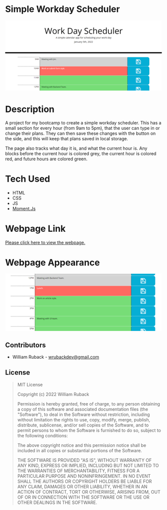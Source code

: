 # Simple Workday Scheduler

![Splash](README-assets/Splash.png)

# Description

A project for my bootcamp to create a simple workday scheduler. This has a small section for every hour (from 9am to 5pm), that the user can type in or change their plans. They can then save these changes with the button on the side, and this will keep that plans saved in local storage.

The page also tracks what day it is, and what the current hour is. Any blocks before the current hour is colored grey, the current hour is colored red, and future hours are colored green.

# Tech Used

- HTML
- CSS
- JS
- [Moment.Js](https://momentjs.com/)

# Webpage Link

[Please click here to view the webpage.](https://wruback.github.io/WR-Workday-Scheduler/)

# Webpage Appearance

![screenshot1](README-assets/Webpage1.png)

## Contributors

- William Ruback - wrubackdev@gmail.com

## License

>MIT License
>
>Copyright (c) 2022 William Ruback
>
>Permission is hereby granted, free of charge, to any person obtaining a copy
of this software and associated documentation files (the "Software"), to deal
in the Software without restriction, including without limitation the rights
to use, copy, modify, merge, publish, distribute, sublicense, and/or sell
copies of the Software, and to permit persons to whom the Software is
furnished to do so, subject to the following conditions:
>
>The above copyright notice and this permission notice shall be included in all
copies or substantial portions of the Software.
>
>THE SOFTWARE IS PROVIDED "AS IS", WITHOUT WARRANTY OF ANY KIND, EXPRESS OR
IMPLIED, INCLUDING BUT NOT LIMITED TO THE WARRANTIES OF MERCHANTABILITY,
FITNESS FOR A PARTICULAR PURPOSE AND NONINFRINGEMENT. IN NO EVENT SHALL THE
AUTHORS OR COPYRIGHT HOLDERS BE LIABLE FOR ANY CLAIM, DAMAGES OR OTHER
LIABILITY, WHETHER IN AN ACTION OF CONTRACT, TORT OR OTHERWISE, ARISING FROM,
OUT OF OR IN CONNECTION WITH THE SOFTWARE OR THE USE OR OTHER DEALINGS IN THE
SOFTWARE.
